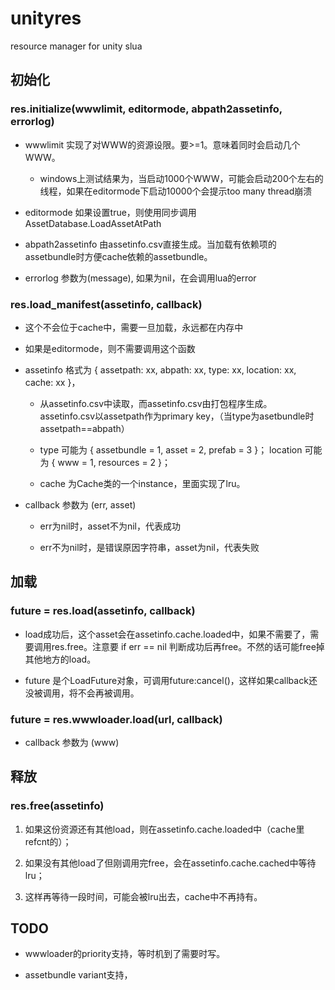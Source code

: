 # unityres
resource manager for unity slua 

## 初始化

### res.initialize(wwwlimit, editormode, abpath2assetinfo, errorlog)

* wwwlimit 实现了对WWW的资源设限。要>=1。意味着同时会启动几个WWW。
	
	* windows上测试结果为，当启动1000个WWW，可能会启动200个左右的线程，如果在editormode下启动10000个会提示too many thread崩溃

* editormode 如果设置true，则使用同步调用AssetDatabase.LoadAssetAtPath 

* abpath2assetinfo 由assetinfo.csv直接生成。当加载有依赖项的assetbundle时方便cache依赖的assetbundle。

* errorlog 参数为(message), 如果为nil，在会调用lua的error


### res.load_manifest(assetinfo, callback)

* 这个不会位于cache中，需要一旦加载，永远都在内存中

* 如果是editormode，则不需要调用这个函数

* assetinfo 格式为 { assetpath: xx, abpath: xx, type: xx, location: xx, cache: xx }，

	* 从assetinfo.csv中读取，而assetinfo.csv由打包程序生成。assetinfo.csv以assetpath作为primary key，（当type为asetbundle时assetpath==abpath）

	* type 可能为 { assetbundle = 1, asset = 2, prefab = 3 }； location 可能为 { www = 1, resources = 2 }；

	* cache 为Cache类的一个instance，里面实现了lru。

* callback 参数为 (err, asset) 

	* err为nil时，asset不为nil，代表成功

	* err不为nil时，是错误原因字符串，asset为nil，代表失败


## 加载

### future = res.load(assetinfo, callback)

* load成功后，这个asset会在assetinfo.cache.loaded中，如果不需要了，需要调用res.free。注意要 if err == nil 判断成功后再free。不然的话可能free掉其他地方的load。

* future 是个LoadFuture对象，可调用future:cancel()，这样如果callback还没被调用，将不会再被调用。


### future = res.wwwloader.load(url, callback)

* callback 参数为 (www)

## 释放

### res.free(assetinfo)

1. 如果这份资源还有其他load，则在assetinfo.cache.loaded中（cache里refcnt的）；

2. 如果没有其他load了但刚调用完free，会在assetinfo.cache.cached中等待lru；

3. 这样再等待一段时间，可能会被lru出去，cache中不再持有。

## TODO

* wwwloader的priority支持，等时机到了需要时写。

* assetbundle variant支持，
